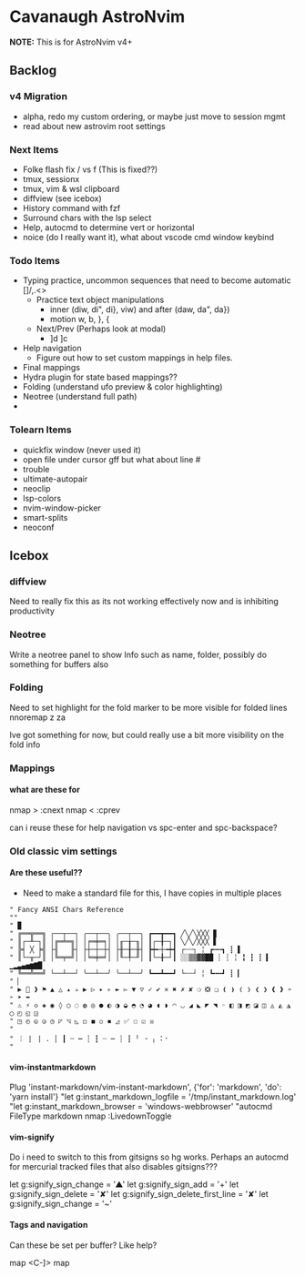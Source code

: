 # Cavanaugh AstroNvim

**NOTE:** This is for AstroNvim v4+

## Backlog

### v4 Migration

- alpha, redo my custom ordering, or maybe just move to session mgmt
- read about new astrovim root settings

### Next Items

- Folke flash fix / vs f (This is fixed??)
- tmux, sessionx
- tmux, vim & wsl clipboard
- diffview (see icebox)
- History command with fzf
- Surround chars with the lsp select
- Help, autocmd to determine vert or horizontal
- noice (do I really want it), what about vscode cmd window keybind

### Todo Items

- Typing practice, uncommon sequences that need to become automatic \[\]/,.\<>
  - Practice text object manipulations
    - inner (diw, di", di}, viw) and after (daw, da", da})
    - motion w, b, }, {
  - Next/Prev (Perhaps look at modal)
    - \]d \]c
- Help navigation
  - Figure out how to set custom mappings in help files.
- Final mappings
- Hydra plugin for state based mappings??
- Folding (understand ufo preview & color highlighting)
- Neotree (understand full path)
-

### Tolearn Items

- quickfix window (never used it)
- open file under cursor gff but what about line #
- trouble
- ultimate-autopair
- neoclip
- lsp-colors
- nvim-window-picker
- smart-splits
- neoconf

## Icebox

### diffview

Need to really fix this as its not working effectively now and is inhibiting productivity

### Neotree

Write a neotree panel to show Info such as name, folder, possibly do something for buffers also

### Folding

Need to set highlight for the fold marker to be more visible for folded lines nnoremap
z<space><space> za

Ive got something for now, but could really use a bit more visibility on the fold info

### Mappings

#### what are these for

nmap > :cnext nmap \< :cprev

can i reuse these for help navigation vs spc-enter and spc-backspace?

### Old classic vim settings

#### Are these useful??

- Need to make a standard file for this, I have copies in multiple places

```
" Fancy ANSI Chars Reference
""
" ▉
" ╔══╦══╗ ┌──┬──┐ ╭──┬──╮ ╭──┬──╮ ┏━━┳━━┓ ╱╲╱╲╳╳╳ ▊
" ║┌─╨─┐║ │╔═╧═╗│ │╒═╪═╕│ │╓─╁─╖│ ┃┌─╂─┐┃ ╲╱╲╱╳╳╳ ▋
" ╠╡ ╳ ╞╣ ├╢   ╟┤ ├┼─┼─┼┤ ├╫─╂─╫┤ ┣┿╾┼╼┿┫ ┌┄┄┐ ╎ ┏┅┅┓ ┋ ▌
" ║└─╥─┘║ │╚═╤═╝│ │╘═╪═╛│ │╙─╀─╜│ ┃└─╂─┘┃ ░░▒▒▓▓██ ┊ ┆ ╎ ╏ ┇ ┋ ▍ ▁▂▃▄▅▆▇█
" ╚══╩══╝ └──┴──┘ ╰──┴──╯ ╰──┴──╯ ┗━━┻━━┛ └╌╌┘ ╎ ┗╍╍┛ ┋ ▎
" ▏
" ▶  ❱ ⚑ ▲ △ ▴ ▵ ▶ ▷ ▸ ▹ ► ▻ ▼ ▽ ✓ ✔ ✕ ✖ ✗ ✘ ❍ ❎ ❏ ❪ ❫ ❬ ❭ ❮ ❯ ❰ ❱ ➢ ➣ ➤ ➥
" ⚠ ⚡ ◇ ◈ ◉ ◊ ○ ◌ ◍ ◎ ● ◐ ◑ ◒ ◓ ◔ ◕ ◖ ◗ ◠ ◡ ◢ ◣ ◤ ◥ ◦ ◧ ◨ ◩ ◪ ◫ ◬ ◭ ◮ ◯ ◰ ◱ ◲
" ◳ ◴ ◵ ◶ ◷ ◸ ◹ ◺ ◻ ◼ ◽ ◾ ◿ ✅ ☐ ☑ ☒
"
" ︙ ⡇ | . │ ┃ ┄ ┅ ┆ ┇ ┈ ┉ ┊ ┋ ╵ ╶ ╷ ⠅⠂
"
```

#### vim-instantmarkdown

Plug 'instant-markdown/vim-instant-markdown', {'for': 'markdown', 'do': 'yarn install'} "let
g:instant_markdown_logfile = '/tmp/instant_markdown.log' "let g:instant_markdown_browser =
'windows-webbrowser' "autocmd FileType markdown nmap <F8> :LivedownToggle<CR>

#### vim-signify

Do i need to switch to this from gitsigns so hg works. Perhaps an autocmd for mercurial tracked
files that also disables gitsigns???

let g:signify_sign_change = '▲' let g:signify_sign_add = '+' let g:signify_sign_delete = '✘' let
g:signify_sign_delete_first_line = '✘' let g:signify_sign_change = '~'

#### Tags and navigation

Can these be set per buffer? Like help?

map <Space><Return> \<C-\]> map <Space><BS> <C-T>
